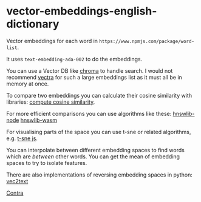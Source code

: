 # vector-embeddings-english-dictionary

Vector embeddings for each word in `https://www.npmjs.com/package/word-list`.

It uses `text-embedding-ada-002` to do the embeddings.

You can use a Vector DB like [chroma](https://www.trychroma.com/) to handle search.
I would not recommend [vectra](https://github.com/Stevenic/vectra) for such a large embeddings list as it must all be in memory at once.

To compare two embeddings you can calculate their cosine similarity with libraries: [compute cosine similarity](https://www.npmjs.com/package/compute-cosine-similarity).

For more efficient comparisons you can use algorithms like these:
[hnswlib-node](https://www.npmjs.com/package/hnswlib-node)
[hnswlib-wasm](https://www.npmjs.com/package/hnswlib-wasm)

For visualising parts of the space you can use t-sne or related algorithms, e.g. [t-sne js](https://www.npmjs.com/package/@aidanconnelly/tsnejs).

You can interpolate between different embedding spaces to find words which are *between* other words. You can get the mean of embedding spaces to try to isolate features.

There are also implementations of reversing embedding spaces in python:
[vec2text](https://github.com/jxmorris12/vec2text)

[Contra](https://colab.research.google.com/drive/1CF5Lr1bxoAFC_IPX5I0azu4X8UDz_zp-?usp=sharing#scrollTo=c74eDH1WG_nS)
